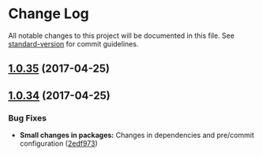 # Change Log

All notable changes to this project will be documented in this file. See [standard-version](https://github.com/conventional-changelog/standard-version) for commit guidelines.

<a name="1.0.35"></a>
## [1.0.35](https://github.com/CrazySquirrel/AnimationFrame/compare/v1.0.34...v1.0.35) (2017-04-25)



<a name="1.0.34"></a>
## [1.0.34](https://github.com/CrazySquirrel/AnimationFrame/compare/v1.0.33...v1.0.34) (2017-04-25)


### Bug Fixes

* **Small changes in packages:** Changes in dependencies and pre/commit configuration ([2edf973](https://github.com/CrazySquirrel/AnimationFrame/commit/2edf973))
